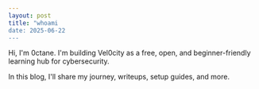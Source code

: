 ```yaml
---
layout: post
title: "whoami
date: 2025-06-22
---
```


Hi, I'm 0ctane. I'm building Vel0city as a free, open, and beginner-friendly learning hub for cybersecurity.

In this blog, I'll share my journey, writeups, setup guides, and more.
